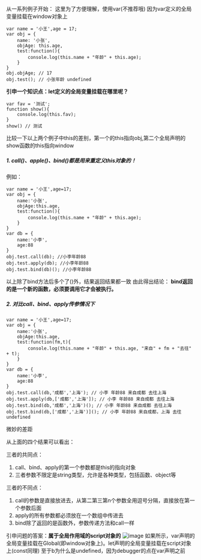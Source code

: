 从一系列例子开始：
这里为了方便理解，使用var(不推荐哦)
因为var定义的全局变量挂载在window对象上
```
var name = '小王',age = 17;
var obj = {
    name: '小张',
    objAge: this.age,
    test:function(){
        console.log(this.name + "年龄" + this.age);
    }
}
obj.objAge; // 17
obj.test(); // 小张年龄 undefined
```
**引申一个知识点：let定义的全局变量挂载在哪里呢？**

```
var fav = '测试';
function show(){
    console.log(this.fav);
}
show() // 测试
```
比较一下以上两个例子中this的差别，第一个的this指向obj,第二个全局声明的show函数的this指向window

##### 1. call()、apple()、bind()都是用来重定义this对象的！
例如：
```
var name = '小王',age=17;
var obj = {
    name:'小张',
    objAge:this.age,
    test:function(){
        console.log(this.name + "年龄" + this.age);
    }
}
var db = {
    name:'小李',
    age:88
}
obj.test.call(db); //小李年龄88
obj.test.apply(db); //小李年龄88
obj.test.bind(db)(); //小李年龄88
```
以上除了bind方法后多个了()外，结果返回结果都一致
由此得出结论：
**bind返回的是一个新的函数，必须要调用它才会被执行。**

##### 2. 对比call、bind、apply传参情况下
```
var name = '小王',age=17;
var obj = {
    name:'小张',
    objAge:this.age,
    test:function(fm,t){
        console.log(this.name + "年龄" + this.age, "来自" + fm + "去往" + t);
    }
}
var db = {
    name:'小李',
    age:88
}
obj.test.call(db,'成都','上海'); // 小李 年龄88 来自成都 去往上海
obj.test.apply(db,['成都','上海']); // 小李 年龄88 来自成都 去往上海
obj.test.bind(db,'成都','上海')(); // 小李 年龄88 来自成都 去往上海
obj.test.bind(db,['成都','上海')](); // 小李 年龄88 来自成都，上海 去往undefined
```
微妙的差距

从上面的四个结果可以看出：

三者的共同点：
1. call、bind、apply的第一个参数都是this的指向对象
2. 三者参数不限定是string类型，允许是各种类型，包括函数、object等

三者的不同点：
1. call的参数是直接放进去，从第二第三第n个参数全用逗号分隔，直接放在第一个参数后面
2. apply的所有参数都必须放在一个数组中传进去
3. bind除了返回的是函数外，参数传递方法和call一样

引申问题的答案：**属于全局作用域的script对象的**
![image](2D792991732A426796F280EF8D9AD047)
如果所示，var声明的全局变量挂载在Global(即window对象上)。let声明的全局变量挂载在script对象上(const同理)
至于b为什么是undefined，因为debugger的点在var声明之前